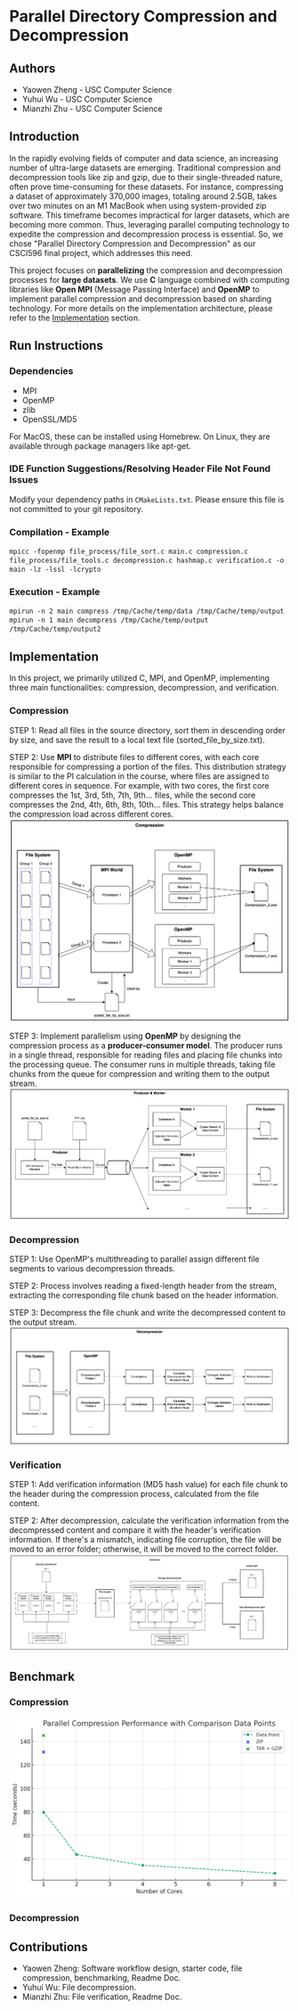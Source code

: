
# Parallel Directory Compression and Decompression

## Authors
- Yaowen Zheng - USC Computer Science
- Yuhui Wu - USC Computer Science
- Mianzhi Zhu - USC Computer Science

## Introduction
In the rapidly evolving fields of computer and data science, an increasing number of ultra-large datasets are emerging. 
Traditional compression and decompression tools like zip and gzip, due to their single-threaded nature, often prove 
time-consuming for these datasets. For instance, compressing a dataset of approximately 370,000 images, totaling around 
2.5GB, takes over two minutes on an M1 MacBook when using system-provided zip software. This timeframe becomes impractical for 
larger datasets, which are becoming more common. Thus, leveraging parallel computing technology to expedite the compression and decompression 
process is essential. So, we chose "Parallel Directory Compression and Decompression" as our CSCI596 final project, which addresses this need.

This project focuses on **parallelizing** the compression and decompression processes for **large datasets**. 
We use **C** language combined with computing libraries like **Open MPI** (Message Passing Interface) and **OpenMP** to 
implement parallel compression and decompression based on sharding technology. For more details on the implementation 
architecture, please refer to the [Implementation](#implementation) section.

## Run Instructions

### Dependencies
- MPI
- OpenMP
- zlib
- OpenSSL/MD5

For MacOS, these can be installed using Homebrew. On Linux, they are available through package managers like apt-get.

### IDE Function Suggestions/Resolving Header File Not Found Issues
Modify your dependency paths in `CMakeLists.txt`. Please ensure this file is not committed to your git repository.

### Compilation - Example
```
mpicc -fopenmp file_process/file_sort.c main.c compression.c file_process/file_tools.c decompression.c hashmap.c verification.c -o main -lz -lssl -lcrypto
```
### Execution - Example
```
mpirun -n 2 main compress /tmp/Cache/temp/data /tmp/Cache/temp/output
mpirun -n 1 main decompress /tmp/Cache/temp/output /tmp/Cache/temp/output2
```


## Implementation
In this project, we primarily utilized C, MPI, and OpenMP, implementing three main functionalities: compression, decompression, and verification.

### Compression

STEP 1: Read all files in the source directory, sort them in descending order by size, and save the result to a local text file (sorted_file_by_size.txt).

STEP 2: Use **MPI** to distribute files to different cores, with each core responsible for compressing a portion of the files.
This distribution strategy is similar to the PI calculation in the course, where files are assigned to different cores in sequence.
For example, with two cores, the first core compresses the 1st, 3rd, 5th, 7th, 9th... files, while the second core compresses the 2nd, 4th, 6th, 8th, 10th... files.
This strategy helps balance the compression load across different cores.
![Compression Process](pictures/csci596-compression.png)

STEP 3: Implement parallelism using **OpenMP** by designing the compression process as a **producer-consumer model**. The producer runs in a single thread, responsible for reading files and placing file chunks into the processing queue. The consumer runs in multiple threads, taking file chunks from the queue for compression and writing them to the output stream.
![Producer-Consumer Model](pictures/csci596-producer-and-worker.png)

### Decompression

STEP 1: Use OpenMP's multithreading to parallel assign different file segments to various decompression threads.

STEP 2: Process involves reading a fixed-length header from the stream, extracting the corresponding file chunk based on the header information.

STEP 3: Decompress the file chunk and write the decompressed content to the output stream.
![Decompression Process](pictures/csci596-decompression.png)

### Verification

STEP 1: Add verification information (MD5 hash value) for each file chunk to the header during the compression process, calculated from the file content.

STEP 2: After decompression, calculate the verification information from the decompressed content and compare it with the header's verification information. If there's a mismatch, indicating file corruption, the file will be moved to an error folder; otherwise, it will be moved to the correct folder.
![Verification Process](pictures/csci596-validation.png)

## Benchmark
### Compression
![Compression Benchmark](pictures/csci596-performance_compression.png)
### Decompression

## Contributions
- Yaowen Zheng: Software workflow design, starter code, file compression, benchmarking, Readme Doc.
- Yuhui Wu: File decompression.
- Mianzhi Zhu: File verification, Readme Doc.


